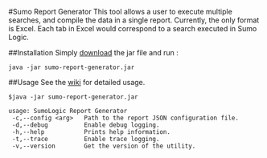 #Sumo Report Generator
This tool allows a user to execute multiple searches, and compile the data in a single report.  Currently, the only format is Excel.  Each tab in Excel would correspond to a search executed in Sumo Logic.

##Installation
Simply [download](https://github.com/SumoLogic/sumo-report-generator/releases) the jar file and run :
```
java -jar sumo-report-generator.jar
```

##Usage
See the [wiki](https://github.com/SumoLogic/sumo-report-generator/wiki) for detailed usage.
```
$java -jar sumo-report-generator.jar

usage: SumoLogic Report Generator
 -c,--config <arg>   Path to the report JSON configuration file.
 -d,--debug          Enable debug logging.
 -h,--help           Prints help information.
 -t,--trace          Enable trace logging.
 -v,--version        Get the version of the utility.
```